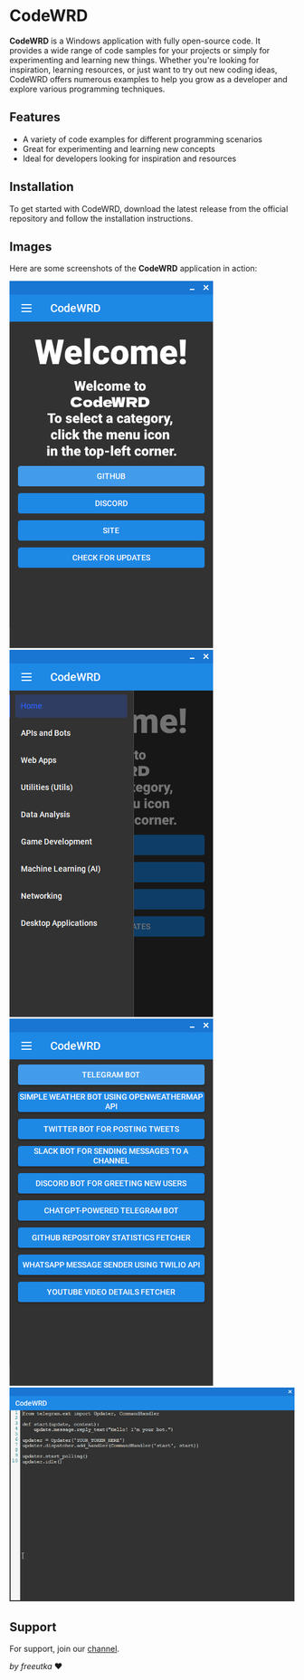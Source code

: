 # CodeWRD

**CodeWRD** is a Windows application with fully open-source code. It provides a wide range of code samples for your projects or simply for experimenting and learning new things. Whether you're looking for inspiration, learning resources, or just want to try out new coding ideas, CodeWRD offers numerous examples to help you grow as a developer and explore various programming techniques.

## Features
- A variety of code examples for different programming scenarios
- Great for experimenting and learning new concepts
- Ideal for developers looking for inspiration and resources

## Installation
To get started with CodeWRD, download the latest release from the official repository and follow the installation instructions.

## Images
Here are some screenshots of the **CodeWRD** application in action:

![1](https://raw.githubusercontent.com/freeutka/CodeWRD/refs/heads/main/screenshots/1.png)  
![2](https://raw.githubusercontent.com/freeutka/CodeWRD/refs/heads/main/screenshots/2.png) 
![3](https://raw.githubusercontent.com/freeutka/CodeWRD/refs/heads/main/screenshots/3.png) 
![4](https://raw.githubusercontent.com/freeutka/CodeWRD/refs/heads/main/screenshots/4.png) 

## Support
For support, join our [channel](https://discord.gg/vjtPaHrFgb).

*by freeutka* ❤️